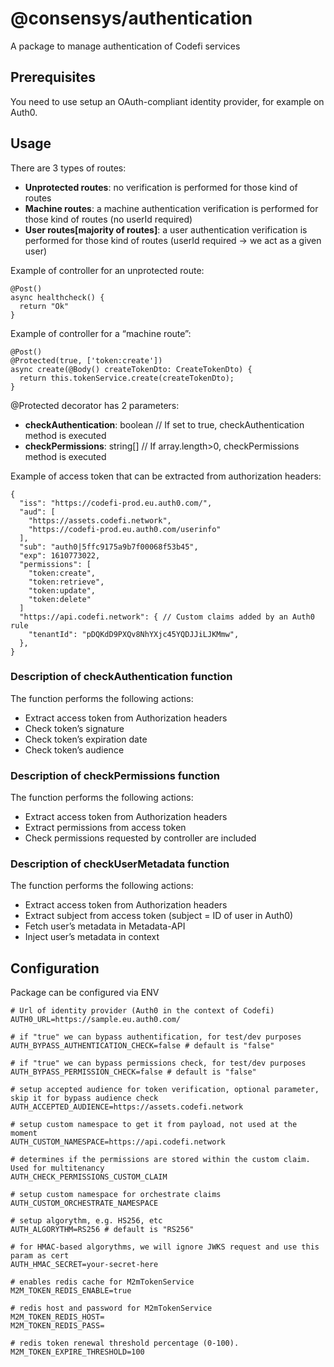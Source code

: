 # @consensys/authentication

A package to manage authentication of Codefi services

## Prerequisites

You need to use setup an OAuth-compliant identity provider, for example on Auth0.

## Usage

There are 3 types of routes:

- **Unprotected routes**: no verification is performed for those kind of routes
- **Machine routes**: a machine authentication verification is performed for those kind of routes (no userId required)
- **User routes[majority of routes]**: a user authentication verification is performed for those kind of routes (userId required → we act as a given user)

Example of controller for an unprotected route:

```
@Post()
async healthcheck() {
  return "Ok"
}
```

Example of controller for a “machine route”:

```
@Post()
@Protected(true, ['token:create'])
async create(@Body() createTokenDto: CreateTokenDto) {
  return this.tokenService.create(createTokenDto);
}
```

@Protected decorator has 2 parameters:

- **checkAuthentication**: boolean // If set to true, checkAuthentication method is executed
- **checkPermissions**: string[] // If array.length>0, checkPermissions method is executed

Example of access token that can be extracted from authorization headers:

```
{
  "iss": "https://codefi-prod.eu.auth0.com/",
  "aud": [
    "https://assets.codefi.network",
    "https://codefi-prod.eu.auth0.com/userinfo"
  ],
  "sub": "auth0|5ffc9175a9b7f00068f53b45",
  "exp": 1610773022,
  "permissions": [
    "token:create",
    "token:retrieve",
    "token:update",
    "token:delete"
  ]
  "https://api.codefi.network": { // Custom claims added by an Auth0 rule
    "tenantId": "pDQKdD9PXQv8NhYXjc45YQDJJiLJKMmw",
  },
}
```

### Description of checkAuthentication function

The function performs the following actions:

- Extract access token from Authorization headers
- Check token’s signature
- Check token’s expiration date
- Check token’s audience

### Description of checkPermissions function

The function performs the following actions:

- Extract access token from Authorization headers
- Extract permissions from access token
- Check permissions requested by controller are included

### Description of checkUserMetadata function

The function performs the following actions:

- Extract access token from Authorization headers
- Extract subject from access token (subject = ID of user in Auth0)
- Fetch user’s metadata in Metadata-API
- Inject user’s metadata in context

## Configuration

Package can be configured via ENV

```
# Url of identity provider (Auth0 in the context of Codefi)
AUTH0_URL=https://sample.eu.auth0.com/

# if "true" we can bypass authentification, for test/dev purposes
AUTH_BYPASS_AUTHENTICATION_CHECK=false # default is "false"

# if "true" we can bypass permissions check, for test/dev purposes
AUTH_BYPASS_PERMISSION_CHECK=false # default is "false"

# setup accepted audience for token verification, optional parameter, skip it for bypass audience check
AUTH_ACCEPTED_AUDIENCE=https://assets.codefi.network

# setup custom namespace to get it from payload, not used at the moment
AUTH_CUSTOM_NAMESPACE=https://api.codefi.network

# determines if the permissions are stored within the custom claim. Used for multitenancy
AUTH_CHECK_PERMISSIONS_CUSTOM_CLAIM

# setup custom namespace for orchestrate claims
AUTH_CUSTOM_ORCHESTRATE_NAMESPACE

# setup algorythm, e.g. HS256, etc
AUTH_ALGORYTHM=RS256 # default is "RS256"

# for HMAC-based algorythms, we will ignore JWKS request and use this param as cert
AUTH_HMAC_SECRET=your-secret-here

# enables redis cache for M2mTokenService
M2M_TOKEN_REDIS_ENABLE=true

# redis host and password for M2mTokenService
M2M_TOKEN_REDIS_HOST=
M2M_TOKEN_REDIS_PASS=

# redis token renewal threshold percentage (0-100).
M2M_TOKEN_EXPIRE_THRESHOLD=100
```
